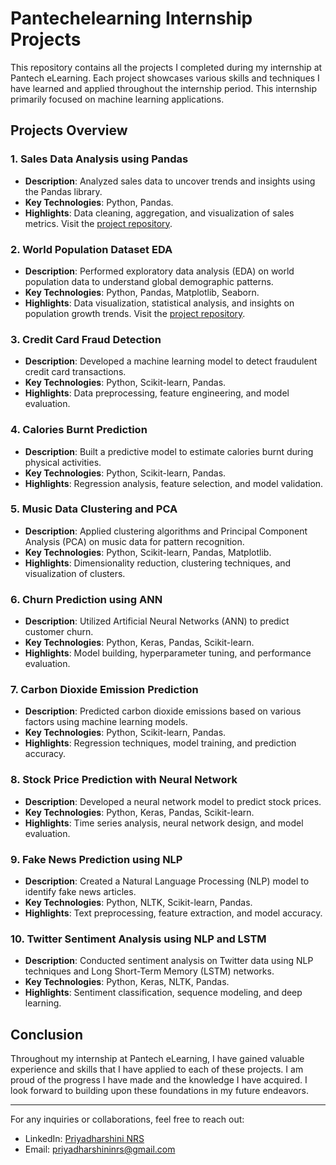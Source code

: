 # Pantechelearning Internship Projects

This repository contains all the projects I completed during my internship at Pantech eLearning. Each project showcases various skills and techniques I have learned and applied throughout the internship period. This internship primarily focused on machine learning applications.

## Projects Overview

### 1. Sales Data Analysis using Pandas
- **Description**: Analyzed sales data to uncover trends and insights using the Pandas library.
- **Key Technologies**: Python, Pandas.
- **Highlights**: Data cleaning, aggregation, and visualization of sales metrics.
  Visit the [project repository](https://github.com/prizbot/Pantechelearning-internship-projects/tree/main/Sale%20data%20analysis%20using%20Pandas).

### 2. World Population Dataset EDA
- **Description**: Performed exploratory data analysis (EDA) on world population data to understand global demographic patterns.
- **Key Technologies**: Python, Pandas, Matplotlib, Seaborn.
- **Highlights**: Data visualization, statistical analysis, and insights on population growth trends.
  Visit the [project repository](https://github.com/prizbot/Pantechelearning-internship-projects/tree/main/EDA%20on%20world%20population%20dataset).

### 3. Credit Card Fraud Detection
- **Description**: Developed a machine learning model to detect fraudulent credit card transactions.
- **Key Technologies**: Python, Scikit-learn, Pandas.
- **Highlights**: Data preprocessing, feature engineering, and model evaluation.

### 4. Calories Burnt Prediction
- **Description**: Built a predictive model to estimate calories burnt during physical activities.
- **Key Technologies**: Python, Scikit-learn, Pandas.
- **Highlights**: Regression analysis, feature selection, and model validation.

### 5. Music Data Clustering and PCA
- **Description**: Applied clustering algorithms and Principal Component Analysis (PCA) on music data for pattern recognition.
- **Key Technologies**: Python, Scikit-learn, Pandas, Matplotlib.
- **Highlights**: Dimensionality reduction, clustering techniques, and visualization of clusters.

### 6. Churn Prediction using ANN
- **Description**: Utilized Artificial Neural Networks (ANN) to predict customer churn.
- **Key Technologies**: Python, Keras, Pandas, Scikit-learn.
- **Highlights**: Model building, hyperparameter tuning, and performance evaluation.

### 7. Carbon Dioxide Emission Prediction
- **Description**: Predicted carbon dioxide emissions based on various factors using machine learning models.
- **Key Technologies**: Python, Scikit-learn, Pandas.
- **Highlights**: Regression techniques, model training, and prediction accuracy.

### 8. Stock Price Prediction with Neural Network
- **Description**: Developed a neural network model to predict stock prices.
- **Key Technologies**: Python, Keras, Pandas, Scikit-learn.
- **Highlights**: Time series analysis, neural network design, and model evaluation.

### 9. Fake News Prediction using NLP
- **Description**: Created a Natural Language Processing (NLP) model to identify fake news articles.
- **Key Technologies**: Python, NLTK, Scikit-learn, Pandas.
- **Highlights**: Text preprocessing, feature extraction, and model accuracy.

### 10. Twitter Sentiment Analysis using NLP and LSTM
- **Description**: Conducted sentiment analysis on Twitter data using NLP techniques and Long Short-Term Memory (LSTM) networks.
- **Key Technologies**: Python, Keras, NLTK, Pandas.
- **Highlights**: Sentiment classification, sequence modeling, and deep learning.

## Conclusion

Throughout my internship at Pantech eLearning, I have gained valuable experience and skills that I have applied to each of these projects. I am proud of the progress I have made and the knowledge I have acquired. I look forward to building upon these foundations in my future endeavors.

---

For any inquiries or collaborations, feel free to reach out:
- LinkedIn: [Priyadharshini NRS](https://www.linkedin.com/in/priyadharshininrs)
- Email: [priyadharshininrs@gmail.com](mailto:priyadharshininrs@gmail.com)
